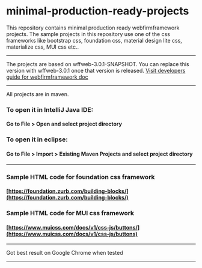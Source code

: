 # minimal-production-ready-projects
This repository contains minimal production ready webfirmframework  projects. The sample projects in this repository use one of the css frameworks like bootstrap css, foundation css, material design lite css, materialize css, MUI css etc..

___

The projects are based on wffweb-3.0.1-SNAPSHOT. You can replace this version with wffweb-3.0.1 once that version is released. [Visit developers guide for webfirmframework doc](https://webfirmframework.github.io/developers-guide/get-started.html)

___

All projects are in maven.

### To open it in IntelliJ Java IDE: 
#### Go to File > Open and select project directory 

### To open it in eclipse: 
#### Go to File > Import > Existing Maven Projects and select project directory 

___

### Sample HTML code for foundation css framework
#### [https://foundation.zurb.com/building-blocks/](https://foundation.zurb.com/building-blocks/) 


### Sample HTML code for MUI css framework
#### [https://www.muicss.com/docs/v1/css-js/buttons/](https://www.muicss.com/docs/v1/css-js/buttons) 

___

Got best result on Google Chrome when tested
___




